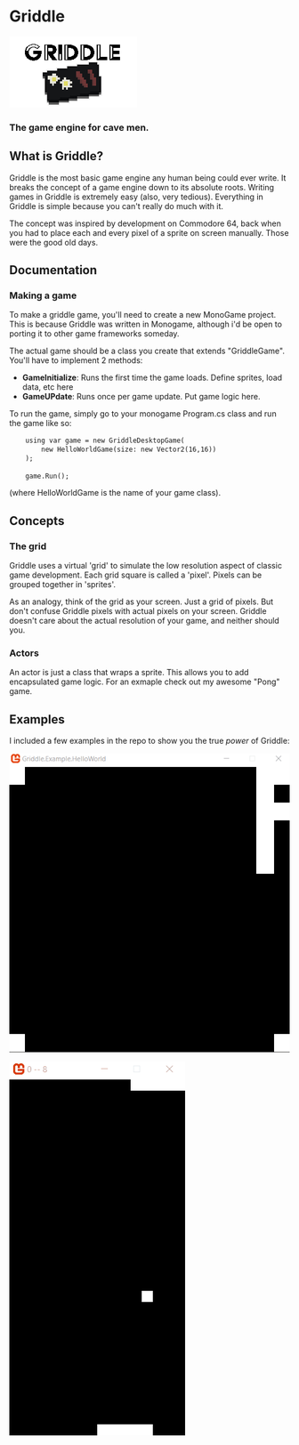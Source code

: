 # Griddle

![Griddle Logo](./images/logo.png)

### The game engine for cave men.

## What is Griddle?

Griddle is the most basic game engine any human being could ever write.  It breaks the concept of a game engine down to its absolute roots.  Writing games in Griddle is extremely easy (also, very tedious).  Everything in Griddle is simple because you can't really do much with it.  

The concept was inspired by development on Commodore 64, back when you had to place each and every pixel of a sprite on screen manually.  Those were the good old days.

## Documentation

### Making a game

To make a griddle game, you'll need to create a new MonoGame project.  This is because Griddle was written in Monogame, although i'd be open to porting it to other game frameworks someday.  

The actual game should be a class you create that extends "GriddleGame".  You'll have to implement 2 methods:

* **GameInitialize**: Runs the first time the game loads.  Define sprites, load data, etc here
* **GameUPdate**: Runs once per game update.  Put game logic here.

To run the game, simply go to your monogame Program.cs class and run the game like so:

```
    using var game = new GriddleDesktopGame(
        new HelloWorldGame(size: new Vector2(16,16))
    ); 

    game.Run();
```

(where HelloWorldGame is the name of your game class).

## Concepts

### The grid

Griddle uses a virtual 'grid' to simulate the low resolution aspect of classic game development.  Each grid square is called a 'pixel'.  Pixels can be grouped together in 'sprites'.  

As an analogy, think of the grid as your screen.  Just a grid of pixels.  But don't confuse Griddle pixels with actual pixels on your screen.  Griddle doesn't care about the actual resolution of your game, and neither should you. 

### Actors

An actor is just a class that wraps a sprite.  This allows you to add encapsulated game logic.  For an exmaple check out my awesome "Pong" game.  

## Examples

I included a few examples in the repo to show you the true *power* of Griddle:

![Hello world exmaple](./images/griddlehello.gif)

![Pong exmaple](./images/griddlepong.gif)





